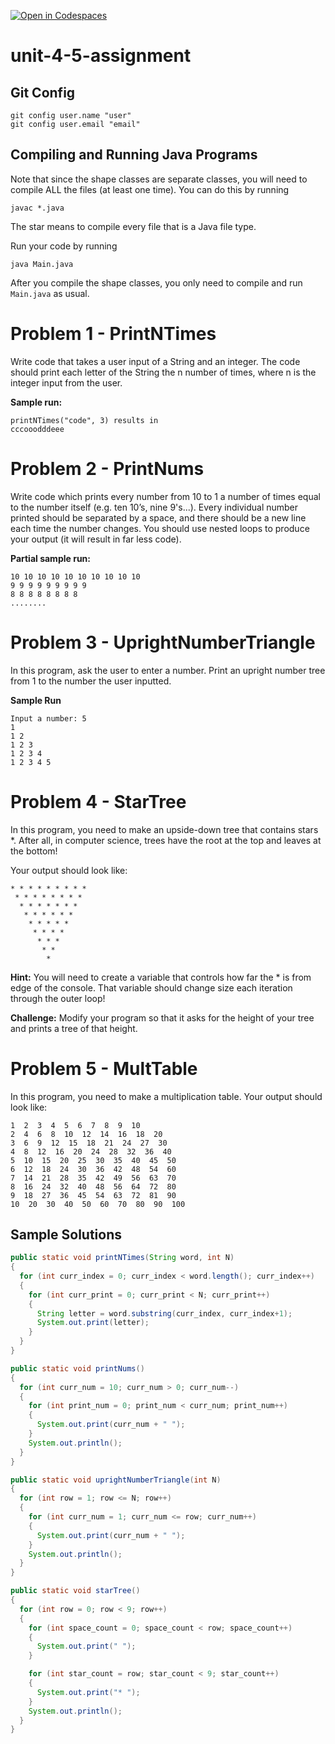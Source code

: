 [![Open in Codespaces](https://classroom.github.com/assets/launch-codespace-2972f46106e565e64193e422d61a12cf1da4916b45550586e14ef0a7c637dd04.svg)](https://classroom.github.com/open-in-codespaces?assignment_repo_id=17201365)
# unit-4-5-assignment

## Git Config
```
git config user.name "user"
git config user.email "email"
```

## Compiling and Running Java Programs
Note that since the shape classes are separate classes, you will need to compile ALL the files (at least one time).  You can do this by running
```
javac *.java
```
The star means to compile every file that is a Java file type.

Run your code by running
```
java Main.java
```

After you compile the shape classes, you only need to compile and run `Main.java` as usual.

# Problem 1 - PrintNTimes

Write code that takes a user input of a String and an integer. The code should print each letter of the String the n number of times, where n is the integer input from the user.

**Sample run:**
```
printNTimes("code", 3) results in
cccooodddeee
```

# Problem 2 - PrintNums

Write code which prints every number from 10 to 1 a number of times equal to the number itself (e.g. ten 10’s, nine 9's...). Every individual number printed should be separated by a space, and there should be a new line each time the number changes. You should use nested loops to produce your output (it will result in far less code).

**Partial sample run:**
```
10 10 10 10 10 10 10 10 10 10
9 9 9 9 9 9 9 9 9
8 8 8 8 8 8 8 8
........
```

# Problem 3 - UprightNumberTriangle
In this program, ask the user to enter a number.
Print an upright number tree from 1 to the number the user inputted.

**Sample Run**
```
Input a number: 5
1 
1 2 
1 2 3 
1 2 3 4 
1 2 3 4 5 
```

# Problem 4 - StarTree
In this program, you need to make an upside-down tree that contains stars *. After all, in computer science, trees have the root at the top and leaves at the bottom!

Your output should look like:
```
* * * * * * * * * 
 * * * * * * * * 
  * * * * * * * 
   * * * * * * 
    * * * * * 
     * * * * 
      * * * 
       * * 
        * 
```
**Hint:** You will need to create a variable that controls how far the * is from edge of the console. That variable should change size each iteration through the outer loop!

**Challenge:** Modify your program so that it asks for the height of your tree
and prints a tree of that height.

# Problem 5 - MultTable
In this program, you need to make a multiplication table. Your output should look like:
```
1  2  3  4  5  6  7  8  9  10  
2  4  6  8  10  12  14  16  18  20  
3  6  9  12  15  18  21  24  27  30  
4  8  12  16  20  24  28  32  36  40  
5  10  15  20  25  30  35  40  45  50  
6  12  18  24  30  36  42  48  54  60  
7  14  21  28  35  42  49  56  63  70  
8  16  24  32  40  48  56  64  72  80  
9  18  27  36  45  54  63  72  81  90  
10  20  30  40  50  60  70  80  90  100
```

## Sample Solutions
```java
public static void printNTimes(String word, int N)
{
  for (int curr_index = 0; curr_index < word.length(); curr_index++)
  {
    for (int curr_print = 0; curr_print < N; curr_print++)
    {
      String letter = word.substring(curr_index, curr_index+1);
      System.out.print(letter);
    }
  }
}

public static void printNums()
{
  for (int curr_num = 10; curr_num > 0; curr_num--)
  {
    for (int print_num = 0; print_num < curr_num; print_num++)
    {
      System.out.print(curr_num + " ");
    }
    System.out.println();
  }
}

public static void uprightNumberTriangle(int N)
{
  for (int row = 1; row <= N; row++)
  {
    for (int curr_num = 1; curr_num <= row; curr_num++)
    {
      System.out.print(curr_num + " ");
    }
    System.out.println();
  }
}

public static void starTree()
{
  for (int row = 0; row < 9; row++)
  {
    for (int space_count = 0; space_count < row; space_count++)
    {
      System.out.print(" ");
    }

    for (int star_count = row; star_count < 9; star_count++)
    {
      System.out.print("* ");
    }
    System.out.println();
  }
}

```
